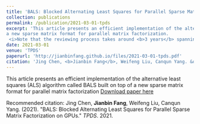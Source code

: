 ```yaml
---
title: 'BALS: Blocked Alternating Least Squares for Parallel Sparse Matrix Factorization on GPUs'
collection: publications
permalink: /publication/2021-03-01-tpds
excerpt: 'This article presents an efficient implementation of the alternative least squares (ALS) algorithm called BALS built on top of
a new sparse matrix format for parallel matrix factorization.
 <i>Note that the reviewing process takes around <b>3 years</b> spanning from April 2, 2018 to March 1, 2021, which is the most time-consuming one I have ever seen. </i>'
date: 2021-03-01
venue: 'TPDS'
paperurl: 'http://jianbinfang.github.io/files/2021-03-01-tpds.pdf'
citation: 'Jing Chen, <b>Jianbin Fang</b>, Weifeng Liu, Canqun Yang. &quot;BALS: Blocked Alternating Least Squares for Parallel Sparse Matrix Factorization on GPUs.&quot; <i>TPDS</i>. 2021.'
---
```

This article presents an efficient implementation of the alternative least squares (ALS) algorithm called BALS built on top of
a new sparse matrix format for parallel matrix factorization
[Download paper here](http://jianbinfang.github.io/files/2021-03-01-tpds.pdf)

Recommended citation: Jing Chen, <b>Jianbin Fang</b>, Weifeng Liu, Canqun Yang. (2021). "BALS: Blocked Alternating Least Squares for Parallel Sparse Matrix Factorization on GPUs." <i>TPDS</i>. 2021. 
